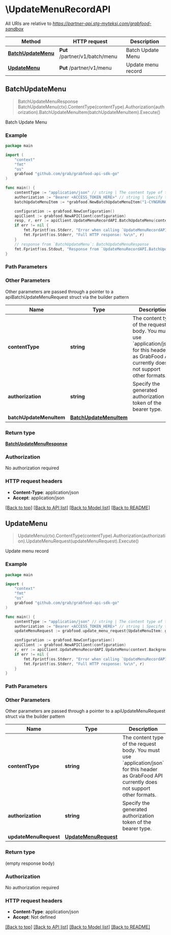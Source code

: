# \UpdateMenuRecordAPI

All URIs are relative to *https://partner-api.stg-myteksi.com/grabfood-sandbox*

Method | HTTP request | Description
------------- | ------------- | -------------
[**BatchUpdateMenu**](UpdateMenuRecordAPI.md#BatchUpdateMenu) | **Put** /partner/v1/batch/menu | Batch Update Menu
[**UpdateMenu**](UpdateMenuRecordAPI.md#UpdateMenu) | **Put** /partner/v1/menu | Update menu record



## BatchUpdateMenu

> BatchUpdateMenuResponse BatchUpdateMenu(ctx).ContentType(contentType).Authorization(authorization).BatchUpdateMenuItem(batchUpdateMenuItem).Execute()

Batch Update Menu

### Example

```go
package main

import (
	"context"
	"fmt"
	"os"
	grabfood "github.com/grab/grabfood-api-sdk-go"
)

func main() {
	contentType := "application/json" // string | The content type of the request body. You must use `application/json` for this header as GrabFood API currently does not support other formats.
	authorization := "Bearer <ACCESS_TOKEN_HERE>" // string | Specify the generated authorization token of the bearer type.
	batchUpdateMenuItem := *grabfood.NewBatchUpdateMenuItem("1-CYNGRUNGSBCCC", "ITEM") // BatchUpdateMenuItem | 

	configuration := grabfood.NewConfiguration()
	apiClient := grabfood.NewAPIClient(configuration)
	resp, r, err := apiClient.UpdateMenuRecordAPI.BatchUpdateMenu(context.Background()).ContentType(contentType).Authorization(authorization).BatchUpdateMenuItem(batchUpdateMenuItem).Execute()
	if err != nil {
		fmt.Fprintf(os.Stderr, "Error when calling `UpdateMenuRecordAPI.BatchUpdateMenu``: %v\n", err)
		fmt.Fprintf(os.Stderr, "Full HTTP response: %v\n", r)
	}
	// response from `BatchUpdateMenu`: BatchUpdateMenuResponse
	fmt.Fprintf(os.Stdout, "Response from `UpdateMenuRecordAPI.BatchUpdateMenu`: %v\n", resp)
}
```

### Path Parameters



### Other Parameters

Other parameters are passed through a pointer to a apiBatchUpdateMenuRequest struct via the builder pattern


Name | Type | Description  | Notes
------------- | ------------- | ------------- | -------------
 **contentType** | **string** | The content type of the request body. You must use &#x60;application/json&#x60; for this header as GrabFood API currently does not support other formats. | 
 **authorization** | **string** | Specify the generated authorization token of the bearer type. | 
 **batchUpdateMenuItem** | [**BatchUpdateMenuItem**](BatchUpdateMenuItem.md) |  | 

### Return type

[**BatchUpdateMenuResponse**](BatchUpdateMenuResponse.md)

### Authorization

No authorization required

### HTTP request headers

- **Content-Type**: application/json
- **Accept**: application/json

[[Back to top]](#) [[Back to API list]](../README.md#documentation-for-api-endpoints)
[[Back to Model list]](../README.md#documentation-for-models)
[[Back to README]](../README.md)


## UpdateMenu

> UpdateMenu(ctx).ContentType(contentType).Authorization(authorization).UpdateMenuRequest(updateMenuRequest).Execute()

Update menu record

### Example

```go
package main

import (
	"context"
	"fmt"
	"os"
	grabfood "github.com/grab/grabfood-api-sdk-go"
)

func main() {
	contentType := "application/json" // string | The content type of the request body. You must use `application/json` for this header as GrabFood API currently does not support other formats.
	authorization := "Bearer <ACCESS_TOKEN_HERE>" // string | Specify the generated authorization token of the bearer type.
	updateMenuRequest := grabfood.update_menu_request{UpdateMenuItem: grabfood.NewUpdateMenuItem("1-CYNGRUNGSBCCC", "ITEM", "ITEM-1")} // UpdateMenuRequest | 

	configuration := grabfood.NewConfiguration()
	apiClient := grabfood.NewAPIClient(configuration)
	r, err := apiClient.UpdateMenuRecordAPI.UpdateMenu(context.Background()).ContentType(contentType).Authorization(authorization).UpdateMenuRequest(updateMenuRequest).Execute()
	if err != nil {
		fmt.Fprintf(os.Stderr, "Error when calling `UpdateMenuRecordAPI.UpdateMenu``: %v\n", err)
		fmt.Fprintf(os.Stderr, "Full HTTP response: %v\n", r)
	}
}
```

### Path Parameters



### Other Parameters

Other parameters are passed through a pointer to a apiUpdateMenuRequest struct via the builder pattern


Name | Type | Description  | Notes
------------- | ------------- | ------------- | -------------
 **contentType** | **string** | The content type of the request body. You must use &#x60;application/json&#x60; for this header as GrabFood API currently does not support other formats. | 
 **authorization** | **string** | Specify the generated authorization token of the bearer type. | 
 **updateMenuRequest** | [**UpdateMenuRequest**](UpdateMenuRequest.md) |  | 

### Return type

 (empty response body)

### Authorization

No authorization required

### HTTP request headers

- **Content-Type**: application/json
- **Accept**: Not defined

[[Back to top]](#) [[Back to API list]](../README.md#documentation-for-api-endpoints)
[[Back to Model list]](../README.md#documentation-for-models)
[[Back to README]](../README.md)

